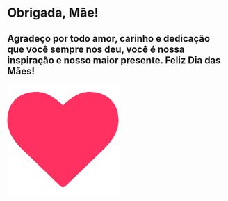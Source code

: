 <!DOCTYPE html>
<html lang="pt-br">
<head>
    <meta charset="UTF-8">
    <meta name="viewport" content="width=device-width, initial-scale=1.0">
    <title>Pra você <3</title>
    <link rel="stylesheet" href="./css/Letter.css">
    <link rel="shortcut icon" href="./img/icon.png">
</head>
<body>
    <script src="./y.js"></script>
    <div class="letter-image">
	    <div class="animated-mail">
            <div class="back-fold"></div>
            <div class="letter">
                <div class="letter-border"></div>
                <div class="letter-title">
                    <h1 id="happy">Obrigada, Mãe!</h1>
                </div>
                <div class="letter-context">
                    <h2 id="mesage"> Agradeço por todo amor, carinho e dedicação que você sempre nos deu, você é nossa inspiração e nosso maior presente. Feliz Dia das Mães! </h2>
                </div>
                <div class="letter-stamp">
                    <div class="letter-stamp-inner">
                        <img id="imagenzinha" src="./img/heart.png" alt="coração">
                    </div>
                </div>
            </div>
            <div class="top-fold"></div>
            <div class="body"></div>
            <div class="left-fold"></div>
        </div>
        <div class="shadow"></div>
    </div>
</body>
</html>

